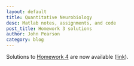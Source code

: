 ```yaml
---
layout: default
title: Quantitative Neurobiology
desc: Matlab notes, assignments, and code
post_title: Homework 3 solutions
author: John Pearson
category: blog
---
```

Solutions to [Homework 4](http://jmxpearson.com/matlab-neurobio/exercises/week-3-homework-dynamic-decisions.html) are now available ([link](https://github.com/jmxpearson/matlab-neurobio/blob/master/week4/hwk4.m)).
